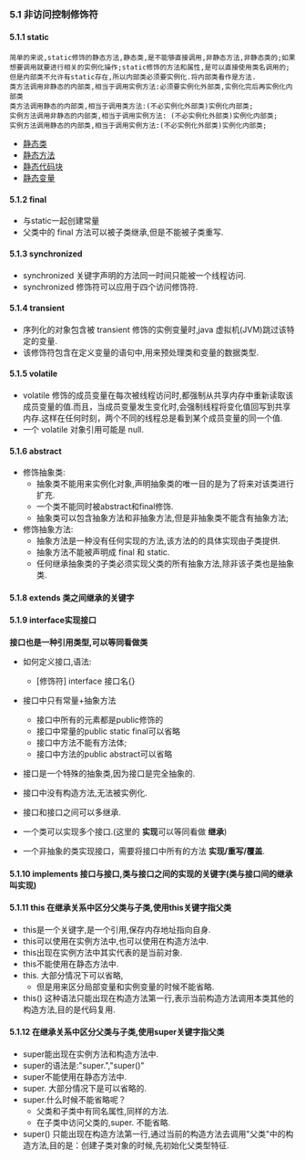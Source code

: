 ### 5.1 非访问控制修饰符
#### 5.1.1 static
    简单的来说,static修饰的静态方法,静态类,是不能够直接调用,非静态方法,非静态类的;如果想要调用就要进行相关的实例化操作;static修饰的方法和属性,是可以直接使用类名调用的;但是内部类不允许有static存在,所以内部类必须要实例化.将内部类看作是方法.
    类方法调用非静态的内部类,相当于调用实例方法:必须要实例化外部类,实例化完后再实例化内部类
    类方法调用静态的内部类,相当于调用类方法:(不必实例化外部类)实例化内部类;
    实例方法调用非静态的内部类,相当于调用实例方法: (不必实例化外部类)实例化内部类;
    实例方法调用静态的内部类,相当于调用实例方法:(不必实例化外部类)实例化内部类;




* [静态类](../Chapter03-Java类中的元素/page01Java中的类/page1.3静态内部类)
* [静态方法](../Chapter03-Java类中的元素/page03构造方法)
* [静态代码块](../Chapter03-Java类中的元素/Chapter03-Java类中的元素)
* [静态变量](../Chapter03-Java类中的元素/Chapter03-Java类中的元素/page04变量)


#### 5.1.2 final

* 与static一起创建常量
* 父类中的 final 方法可以被子类继承,但是不能被子类重写.


#### 5.1.3 synchronized
* synchronized 关键字声明的方法同一时间只能被一个线程访问.
* synchronized 修饰符可以应用于四个访问修饰符.

#### 5.1.4 transient
* 序列化的对象包含被 transient 修饰的实例变量时,java 虚拟机(JVM)跳过该特定的变量.
* 该修饰符包含在定义变量的语句中,用来预处理类和变量的数据类型.

#### 5.1.5 volatile 
* volatile 修饰的成员变量在每次被线程访问时,都强制从共享内存中重新读取该成员变量的值.而且，当成员变量发生变化时,会强制线程将变化值回写到共享内存.这样在任何时刻，两个不同的线程总是看到某个成员变量的同一个值.
* 一个 volatile 对象引用可能是 null.

#### 5.1.6 abstract 
* 修饰抽象类:
    - 抽象类不能用来实例化对象,声明抽象类的唯一目的是为了将来对该类进行扩充.
    - 一个类不能同时被abstract和final修饰.
    - 抽象类可以包含抽象方法和非抽象方法,但是非抽象类不能含有抽象方法;
* 修饰抽象方法:
    - 抽象方法是一种没有任何实现的方法,该方法的的具体实现由子类提供.
    - 抽象方法不能被声明成 final 和 static.
    - 任何继承抽象类的子类必须实现父类的所有抽象方法,除非该子类也是抽象类.

#### 5.1.8 extends 类之间继承的关键字

#### 5.1.9 interface实现接口
**接口也是一种引用类型,可以等同看做类**
    
* 如何定义接口,语法:
    - [修饰符] interface 接口名{}
* 接口中只有常量+抽象方法
    - 接口中所有的元素都是public修饰的
    - 接口中常量的public static final可以省略
    - 接口中方法不能有方法体;
    - 接口中方法的public abstract可以省略

* 接口是一个特殊的抽象类,因为接口是完全抽象的.
* 接口中没有构造方法,无法被实例化.
* 接口和接口之间可以多继承.
* 一个类可以实现多个接口.(这里的 **实现**可以等同看做 **继承**)
* 一个非抽象的类实现接口，需要将接口中所有的方法 **实现/重写/覆盖**.

#### 5.1.10 implements 接口与接口,类与接口之间的实现的关键字(类与接口间的继承叫实现)

#### 5.1.11 this 在继承关系中区分父类与子类,使用this关键字指**父类**
* this是一个关键字,是一个引用,保存内存地址指向自身.
* this可以使用在实例方法中,也可以使用在构造方法中.
* this出现在实例方法中其实代表的是当前对象.
* this不能使用在静态方法中.
* this. 大部分情况下可以省略,
    - 但是用来区分局部变量和实例变量的时候不能省略.
* this() 这种语法只能出现在构造方法第一行,表示当前构造方法调用本类其他的构造方法,目的是代码复用.

#### 5.1.12 在继承关系中区分父类与子类,使用super关键字指**父类**
* super能出现在实例方法和构造方法中.
* super的语法是:"super.","super()"
* super不能使用在静态方法中.
* super. 大部分情况下是可以省略的.
* super.什么时候不能省略呢？
    - 父类和子类中有同名属性,同样的方法.
    - 在子类中访问父类的,super. 不能省略.
* super() 只能出现在构造方法第一行,通过当前的构造方法去调用"父类"中的构造方法,目的是：创建子类对象的时候,先初始化父类型特征.